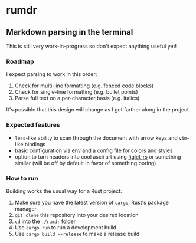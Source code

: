 # rumdr
## Markdown parsing in the terminal

This is still very work-in-progress so don't expect anything useful yet!

### Roadmap

I expect parsing to work in this order:

1. Check for multi-line formatting (e.g. [fenced code blocks](https://www.markdownguide.org/extended-syntax/#fenced-code-blocks))
2. Check for single-line formatting (e.g. bullet points)
3. Parse full text on a per-character basis (e.g. italics)

It's possible that this design will change as I get farther along in the project.

### Expected features

* ``less``-like ability to scan through the document with arrow keys and ``vim``-like bindings
* basic configuration via env and a config file for colors and styles
* option to turn headers into cool ascii art using [figlet-rs](https://lib.rs/crates/figlet-rs) or something similar (will be off by default in favor of something boring)

### How to run

Building works the usual way for a Rust project:

1. Make sure you have the latest version of ``cargo``, Rust's package manager.
2. ``git clone`` this repository into your desired location
3. ``cd`` into the ``./rumdr`` folder
4. Use ``cargo run`` to run a development build
5. Use ``cargo build --release`` to make a release build
